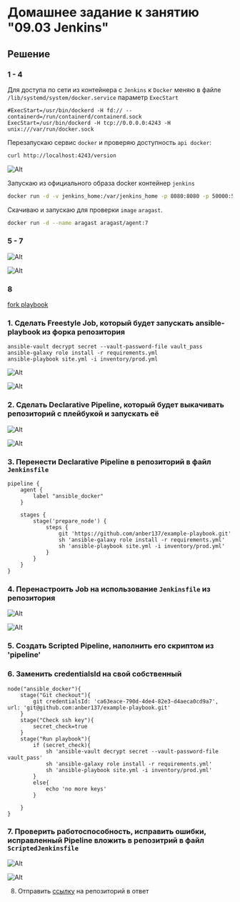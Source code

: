 
# Домашнее задание к занятию "09.03 Jenkins"

## Решение

### 1 - 4 

Для доступа по сети из контейнера с `Jenkins` к `Docker` меняю в файле `/lib/systemd/system/docker.service` параметр `ExecStart`

```
#ExecStart=/usr/bin/dockerd -H fd:// --containerd=/run/containerd/containerd.sock
ExecStart=/usr/bin/dockerd -H tcp://0.0.0.0:4243 -H unix:///var/run/docker.sock
```

Перезапускаю сервис `docker` и проверяю доступность `api docker`:

```bash
curl http://localhost:4243/version
```

![Alt](R93/R93_01.png "Screenshot")

Запускаю из официального образа docker контейнер `jenkins`

```bash
docker run -d -v jenkins_home:/var/jenkins_home -p 8080:8080 -p 50000:50000 --restart=on-failure jenkins/jenkins:lts-jdk11
```

Скачиваю и запускаю для проверки `image` `aragast`.

```bash
docker run -d --name aragast aragast/agent:7
```

### 5 - 7

![Alt](R93/R93_02.png "Screenshot")

![Alt](R93/R93_03.png "Screenshot")

### 8 

[fork playbook](https://github.com/anber137/example-playbook.git)


### 1. Сделать Freestyle Job, который будет запускать ansible-playbook из форка репозитория

```
ansible-vault decrypt secret --vault-password-file vault_pass
ansible-galaxy role install -r requirements.yml
ansible-playbook site.yml -i inventory/prod.yml
```

![Alt](R93/R93_04.png "Screenshot")

![Alt](R93/R93_05.png "Screenshot")

### 2. Сделать Declarative Pipeline, который будет выкачивать репозиторий с плейбукой и запускать её

![Alt](R93/R93_06.png "Screenshot")
 
![Alt](R93/R93_07.png "Screenshot")

### 3. Перенести Declarative Pipeline в репозиторий в файл `Jenkinsfile`

```
pipeline {
    agent {
        label "ansible_docker"
    }

    stages {
        stage('prepare_node') {
            steps {
                git 'https://github.com/anber137/example-playbook.git'
                sh 'ansible-galaxy role install -r requirements.yml'
                sh 'ansible-playbook site.yml -i inventory/prod.yml'
            }
        }
    }
}
```

### 4. Перенастроить Job на использование `Jenkinsfile` из репозитория

![Alt](R93/R93_08.png "Screenshot")
 
![Alt](R93/R93_09.png "Screenshot")


### 5. Создать Scripted Pipeline, наполнить его скриптом из 'pipeline'

### 6. Заменить credentialsId на свой собственный

```
node("ansible_docker"){
    stage("Git checkout"){
        git credentialsId: 'ca63eace-790d-4de4-82e3-d4aeca0cd9a7', url: 'git@github.com:anber137/example-playbook.git'
    }
    stage("Check ssh key"){
        secret_check=true
    }
    stage("Run playbook"){
        if (secret_check){
            sh 'ansible-vault decrypt secret --vault-password-file vault_pass'
            sh 'ansible-galaxy role install -r requirements.yml'
            sh 'ansible-playbook site.yml -i inventory/prod.yml'
        }
        else{
            echo 'no more keys'
        }

    }
}
```

### 7. Проверить работоспособность, исправить ошибки, исправленный Pipeline вложить в репозитрий в файл `ScriptedJenkinsfile`

![Alt](R93/R93_10.png "Screenshot")

![Alt](R93/R93_11.png "Screenshot")

8. Отправить [ссылку](https://github.com/anber137/example-playbook.git) на репозиторий в ответ

